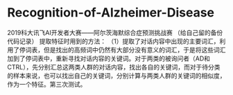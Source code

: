 # Recognition-of-Alzheimer-Disease
2019科大讯飞AI开发者大赛——阿尔茨海默综合症预测挑战赛
（给自己留的备份代码记录）
提取特征时用到的方法：
（1）提取了对话内容中出现的主要词汇，利用了停词表，但是找出的高频词中仍然有大部分没有意义的词汇，于是将这些词汇加到了停词表中，重新寻找对话内容的关键词。对于两类的被询问者（AD和CTRL），先分别汇总这两类人群的对话内容，找出各自的关键词，而对于待分类的样本来说，也可以找出自己的关键词，分别计算与两类人群的关键词的相似度，作为一个特征。第三次测试。

